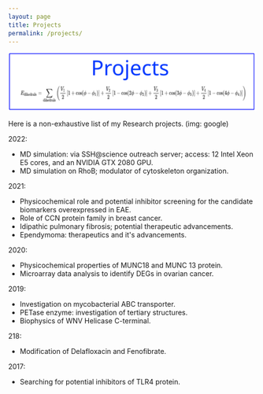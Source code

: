 ```yaml
---
layout: page
title: Projects
permalink: /projects/
---
```

![Projects](/images/project1.svg)

Here is a non-exhaustive list of my Research projects. (img: google)

2022: 
- MD simulation: via SSH@science outreach server; access: 12 Intel Xeon E5 cores, and an NVIDIA GTX 2080 GPU.<br>
- MD simulation on RhoB; modulator of cytoskeleton organization. <br>

2021: 
- Physicochemical role and potential inhibitor screening for the candidate biomarkers overexpressed in EAE.<br>
- Role of CCN protein family in breast cancer.<br>
- Idipathic pulmonary fibrosis; potential therapeutic advancements.<br>
- Ependymoma: therapeutics and it's advancements.<br>

2020:
- Physicochemical properties of MUNC18 and MUNC 13 protein.<br>
- Microarray data analysis to identify DEGs in ovarian cancer.<br>

2019:
- Investigation on mycobacterial ABC transporter.<br>
- PETase enzyme: investigation of tertiary structures.<br>
- Biophysics of WNV Helicase C-terminal.<br>

218: 
- Modification of Delafloxacin and Fenofibrate.<br>

2017:
- Searching for potential inhibitors of TLR4 protein.<br>
